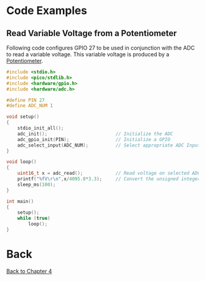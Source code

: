 # Code Examples
## Read Variable Voltage from a Potentiometer
Following code configures GPIO 27 to be used in conjunction with the ADC to read a variable voltage. This variable voltage is produced by a [Potentiometer](https://en.wikipedia.org/wiki/Potentiometer#Construction).
```c++
#include <stdio.h>
#include <pico/stdlib.h>
#include <hardware/gpio.h>
#include <hardware/adc.h>

#define PIN 27
#define ADC_NUM 1

void setup()
{
    stdio_init_all();
    adc_init();                         // Initialize the ADC
    adc_gpio_init(PIN);                 // Initialize a GPIO
    adc_select_input(ADC_NUM);          // Select appropriate ADC Input for measurement
}

void loop()
{
    uint16_t x = adc_read();            // Read voltage on selected ADC Input
    printf("%fV\r\n",x/4095.0*3.3);     // Convert the unsigned integer into a voltage and print it
    sleep_ms(100);
}

int main()
{
    setup();
    while (true)
        loop();
}
```

# Back
[Back to Chapter 4](../adc.md)
